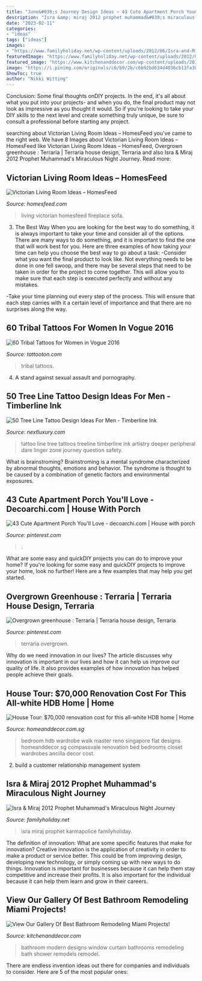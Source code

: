 ```yaml
---
title: "June&#039;s Journey Design Ideas ~ 43 Cute Apartment Porch You&#039;ll Love"
description: "Isra &amp; miraj 2012 prophet muhammad&#039;s miraculous night journey"
date: "2023-02-11"
categories:
- "ideas"
tags: ["ideas"]
images:
- "https://www.familyholiday.net/wp-content/uploads/2012/06/Isra-and-Miraj_10.jpg"
featuredImage: "https://www.familyholiday.net/wp-content/uploads/2012/06/Isra-and-Miraj_10.jpg"
featured_image: "https://www.kitchenanddecor.com/wp-content/uploads/2018/09/1409169851300.jpeg"
image: "https://i.pinimg.com/originals/c6/b9/2b/c6b92bd634d4036cb13fa30923006584.jpg"
ShowToc: true
author: "Nikki Witting"
---
```



Conclusion: Some final thoughts onDIY projects.
In the end, it's all about what you put into your projects- and when you do, the final product may not look as impressive as you thought it would. So if you're looking to take your DIY skills to the next level and create something truly unique, be sure to consult a professional before starting any project.

	

		
searching about Victorian Living Room Ideas – HomesFeed you've came to the right web. We have 8 Images about Victorian Living Room Ideas – HomesFeed like Victorian Living Room Ideas – HomesFeed, Overgrown greenhouse : Terraria | Terraria house design, Terraria and also Isra &amp; Miraj 2012 Prophet Muhammad&#039;s Miraculous Night Journey. Read more:
		
    
## Victorian Living Room Ideas – HomesFeed

<img loading=lazy src="https://homesfeed.com/wp-content/uploads/2015/10/Simple-Victorian-Living-Room-With-White-Sofa-Wall-Bokkcase-Fireplace-White-Sofa-And-Rectangular-Table.jpg" onerror="this.onerror=null;this.src='https://tse1.mm.bing.net/th?id=OIP.JFmYHNMJWh7Dc0X3LkXDHgHaFj&amp;pid=15.1';" alt="Victorian Living Room Ideas – HomesFeed">

_Source: homesfeed.com_

>living victorian homesfeed fireplace sofa. 

	

3) The Best Way
When you are looking for the best way to do something, it is always important to take your time and consider all of the options. There are many ways to do something, and it is important to find the one that will work best for you. Here are three examples of how taking your time can help you choose the best way to go about a task: 
-Consider what you want the final product to look like. Not everything needs to be done in one fell swoop, and there may be several steps that need to be taken in order for the project to come together. This will allow you to make sure that each step is executed perfectly and without any mistakes.

-Take your time planning out every step of the process. This will ensure that each step carries with it a certain level of importance and that there are no surprises along the way.

    
## 60 Tribal Tattoos For Women In Vogue 2016

<img loading=lazy src="https://tattooton.com/wp-content/uploads/2016/01/Tribal-Tattoos-for-Women.41-768x1024.jpg" onerror="this.onerror=null;this.src='https://tse1.mm.bing.net/th?id=OIP.yrW9UZBlF6fV3lVLLbXvqwHaJ4&amp;pid=15.1';" alt="60 Tribal Tattoos for Women in Vogue 2016">

_Source: tattooton.com_

>tribal tattoos. 

	

4. A stand against sexual assault and pornography.

    
## 50 Tree Line Tattoo Design Ideas For Men - Timberline Ink

<img loading=lazy src="http://nextluxury.com/wp-content/uploads/masculine-treeline-tattoos-for-men.jpg" onerror="this.onerror=null;this.src='https://tse3.mm.bing.net/th?id=OIP.Fp7JD4fQ6OnqamMTNgNXGAHaJP&amp;pid=15.1';" alt="50 Tree Line Tattoo Design Ideas For Men - Timberline Ink">

_Source: nextluxury.com_

>tattoo line tree tattoos treeline timberline ink artistry deeper peripheral dare linger zone journey question safety. 

	

What is brainstroming?
Brainstroming is a mental syndrome characterized by abnormal thoughts, emotions and behavior. The syndrome is thought to be caused by a combination of genetic factors and environmental exposures.

    
## 43 Cute Apartment Porch You&#039;ll Love - Decoarchi.com | House With Porch

<img loading=lazy src="https://i.pinimg.com/originals/c6/b9/2b/c6b92bd634d4036cb13fa30923006584.jpg" onerror="this.onerror=null;this.src='https://tse3.mm.bing.net/th?id=OIP._hkc0HqqUQzdWs4M4TDZUwHaLH&amp;pid=15.1';" alt="43 Cute Apartment Porch You&#039;ll Love - decoarchi.com | House with porch">

_Source: pinterest.com_

>. 

	

What are some easy and quickDIY projects you can do to improve your home?
If you're looking for some easy and quickDIY projects to improve your home, look no further! Here are a few examples that may help you get started.

    
## Overgrown Greenhouse : Terraria | Terraria House Design, Terraria

<img loading=lazy src="https://i.pinimg.com/736x/b1/e8/ef/b1e8effd29f5b4290cb5d8424a2951dd.jpg" onerror="this.onerror=null;this.src='https://tse2.mm.bing.net/th?id=OIP.nTsRgO3AQthL9_XfDYpZCgHaDt&amp;pid=15.1';" alt="Overgrown greenhouse : Terraria | Terraria house design, Terraria">

_Source: pinterest.com_

>terraria overgrown. 

	

Why do we need innovation in our lives?
The article discusses why innovation is important in our lives and how it can help us improve our quality of life. It also provides examples of how innovation has helped people achieve their goals.

    
## House Tour: $70,000 Renovation Cost For This All-white HDB Home | Home

<img loading=lazy src="http://www.homeanddecor.com.sg/sites/default/files/blog/2016/08/43379-sag-4293.jpg" onerror="this.onerror=null;this.src='https://tse4.mm.bing.net/th?id=OIP.gQOtKMIipMrarPH9BjmsKwHaE7&amp;pid=15.1';" alt="House Tour: $70,000 renovation cost for this all-white HDB home | Home">

_Source: homeanddecor.com.sg_

>bedroom hdb wardrobe walk master reno singapore flat designs homeanddecor sg compassvale renovation bed bedrooms closet wardrobes ancilla decor cost. 

	

2. build a customer relationship management system

    
## Isra &amp; Miraj 2012 Prophet Muhammad&#039;s Miraculous Night Journey

<img loading=lazy src="https://www.familyholiday.net/wp-content/uploads/2012/06/Isra-and-Miraj_10.jpg" onerror="this.onerror=null;this.src='https://tse1.mm.bing.net/th?id=OIP.nNVkzbHC3mLNVa9AlF6uOgHaHB&amp;pid=15.1';" alt="Isra &amp; Miraj 2012 Prophet Muhammad&#039;s Miraculous Night Journey">

_Source: familyholiday.net_

>isra miraj prophet karmapolice familyholiday. 

	

The definition of innovation: What are some specific features that make for innovation?
Creative innovation is the application of creativity in order to make a product or service better. This could be from improving design, developing new technology, or simply coming up with new ways to do things. Innovation is important for businesses because it can help them stay competitive and increase their profits. It is also important for the individual because it can help them learn and grow in their careers.

    
## View Our Gallery Of Best Bathroom Remodeling Miami Projects!

<img loading=lazy src="https://www.kitchenanddecor.com/wp-content/uploads/2018/09/1409169851300.jpeg" onerror="this.onerror=null;this.src='https://tse4.mm.bing.net/th?id=OIP.taDK5SPqn6zvzYdJLUuY_wHaJ4&amp;pid=15.1';" alt="View Our Gallery Of Best Bathroom Remodeling Miami Projects!">

_Source: kitchenanddecor.com_

>bathroom modern designs window curtain bathrooms remodeling bath shower remodels remodel. 

	

There are endless invention ideas out there for companies and individuals to consider. Here are 5 of the most popular ones:

